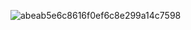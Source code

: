 ![abeab5e6c8616f0ef6c8e299a14c7598](https://github.com/user-attachments/assets/ba9589a6-3d78-41fc-8b90-ee3747609eac)
